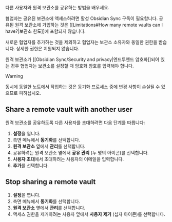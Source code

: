 다른 사용자와 원격 보관소를 공유하는 방법을 배우세요.

협업자는 공유된 보관소에 액세스하려면 활성 Obsidian Sync 구독이 필요합니다. 공유된 원격 보관소에 가입하는 것은 [[Limitations#How many remote vaults can I have?|보관소 한도]]에 포함되지 않습니다.

새로운 협업자를 추가하는 것을 제외하고 협업자는 보관소 소유자와 동일한 권한을 받습니다. 상세한 권한은 지원되지 않습니다.

원격 보관소가 [[Obsidian Sync/Security and privacy|엔드투엔드 암호화]]되어 있는 경우 협업자는 보관소를 설정할 때 암호화 암호를 입력해야 합니다.

> [!warning]
> 동시에 동일한 노트에서 작업하는 것은 동기화 프로세스 중에 변경 사항이 손실될 수 있으므로 피하십시오.

## Share a remote vault with another user

원격 보관소를 공유하도록 다른 사용자를 초대하려면 다음 단계를 따릅니다:

1. **설정**을 엽니다.
2. 측면 메뉴에서 **동기화**를 선택합니다.
3. **원격 보관소** 옆에서 **관리**를 선택합니다.
4. 공유하려는 원격 보관소 옆에서 **공유 관리** (두 명의 아이콘)를 선택합니다.
5. **사용자 초대**에서 초대하려는 사용자의 이메일을 입력합니다.
6. **추가**를 선택합니다.

## Stop sharing a remote vault

1. **설정**을 엽니다.
2. 측면 메뉴에서 **동기화**를 선택합니다.
3. **원격 보관소** 옆에서 **관리**를 선택합니다.
4. 액세스 권한을 제거하려는 사용자 옆에서 **사용자 제거** (십자 아이콘)를 선택합니다.
